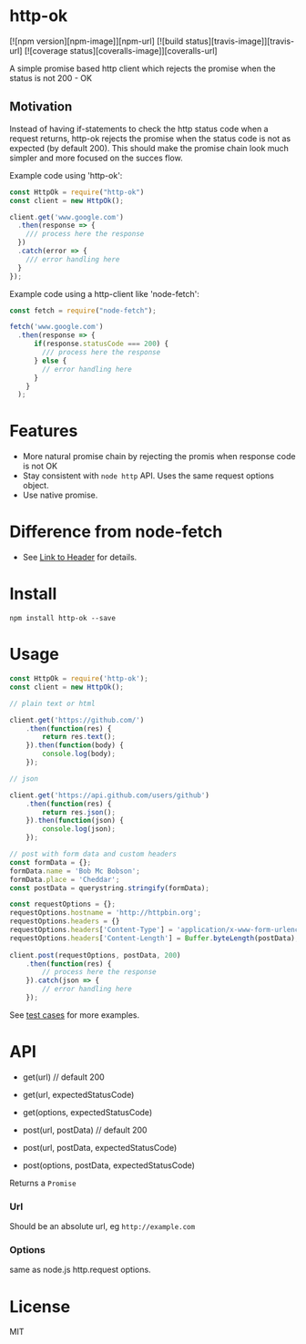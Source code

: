 http-ok
==========

[![npm version][npm-image]][npm-url]
[![build status][travis-image]][travis-url]
[![coverage status][coveralls-image]][coveralls-url]

A simple promise based http client which rejects the promise when the status is not 200 - OK


## Motivation

Instead of having if-statements to check the http status code when a request returns, http-ok rejects the promise when the status code is not as expected (by default 200). This should make the promise chain look much simpler and more focused on the succes flow.

Example code using 'http-ok':
```javascript
const HttpOk = require("http-ok")
const client = new HttpOk(); 

client.get('www.google.com')
  .then(response => {
    /// process here the response
  })
  .catch(error => {
    /// error handling here
  }
});
```

Example code using a http-client like 'node-fetch':
```javascript
const fetch = require("node-fetch");

fetch('www.google.com')
  .then(response => {
      if(response.statusCode === 200) {
        /// process here the response
      } else {
        // error handling here
      }
    }
  );

```

# Features

- More natural promise chain by rejecting the promis when response code is not OK
- Stay consistent with `node http` API. Uses the same request options object.
- Use native promise.


# Difference from node-fetch

- See [Link to Header](#motivation) for details.

# Install

`npm install http-ok --save`


# Usage

```javascript
const HttpOk = require('http-ok');
const client = new HttpOk();

// plain text or html

client.get('https://github.com/')
	.then(function(res) {
		return res.text();
	}).then(function(body) {
		console.log(body);
	});

// json

client.get('https://api.github.com/users/github')
	.then(function(res) {
		return res.json();
	}).then(function(json) {
		console.log(json);
	});

// post with form data and custom headers
const formData = {};
formData.name = 'Bob Mc Bobson';
formData.place = 'Cheddar';
const postData = querystring.stringify(formData);

const requestOptions = {};
requestOptions.hostname = 'http://httpbin.org';
requestOptions.headers = {}
requestOptions.headers['Content-Type'] = 'application/x-www-form-urlencoded';
requestOptions.headers['Content-Length'] = Buffer.byteLength(postData);
        
client.post(requestOptions, postData, 200)
	.then(function(res) {
		// process here the response
	}).catch(json => {
		// error handling here
	});

```

See [test cases](https://github.com/codedearta/http-ok/tree/master/test) for more examples.

# API

- get(url) // default 200
- get(url, expectedStatusCode)
- get(options, expectedStatusCode)

- post(url, postData) // default 200
- post(url, postData, expectedStatusCode)
- post(options, postData, expectedStatusCode)

Returns a `Promise`

### Url

Should be an absolute url, eg `http://example.com`

### Options

same as node.js http.request options.

# License

MIT
